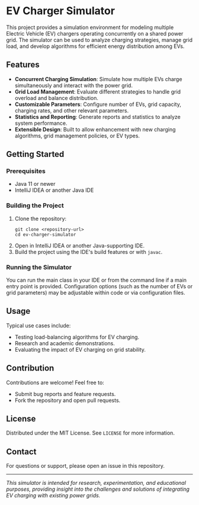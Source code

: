 # EV Charger Simulator

This project provides a simulation environment for modeling multiple Electric Vehicle (EV) chargers operating concurrently on a shared power grid. The simulator can be used to analyze charging strategies, manage grid load, and develop algorithms for efficient energy distribution among EVs.

## Features

- **Concurrent Charging Simulation**: Simulate how multiple EVs charge simultaneously and interact with the power grid.
- **Grid Load Management**: Evaluate different strategies to handle grid overload and balance distribution.
- **Customizable Parameters**: Configure number of EVs, grid capacity, charging rates, and other relevant parameters.
- **Statistics and Reporting**: Generate reports and statistics to analyze system performance.
- **Extensible Design**: Built to allow enhancement with new charging algorithms, grid management policies, or EV types.

## Getting Started

### Prerequisites

- Java 11 or newer
- IntelliJ IDEA or another Java IDE

### Building the Project

1. Clone the repository:
    ```shell
    git clone <repository-url>
    cd ev-charger-simulator
    ```
2. Open in IntelliJ IDEA or another Java-supporting IDE.
3. Build the project using the IDE's build features or with `javac`.

### Running the Simulator

You can run the main class in your IDE or from the command line if a main entry point is provided. Configuration options (such as the number of EVs or grid parameters) may be adjustable within code or via configuration files.

## Usage

Typical use cases include:
- Testing load-balancing algorithms for EV charging.
- Research and academic demonstrations.
- Evaluating the impact of EV charging on grid stability.

## Contribution

Contributions are welcome! Feel free to:
- Submit bug reports and feature requests.
- Fork the repository and open pull requests.

## License

Distributed under the MIT License. See `LICENSE` for more information.

## Contact

For questions or support, please open an issue in this repository.

---

*This simulator is intended for research, experimentation, and educational purposes, providing insight into the challenges and solutions of integrating EV charging with existing power grids.*